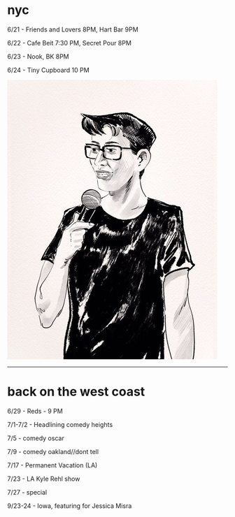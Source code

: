 # nyc

6/21 - Friends and Lovers 8PM, Hart Bar 9PM

6/22 - Cafe Beit 7:30 PM, Secret Pour 8PM

6/23 - Nook, BK 8PM

6/24 - Tiny Cupboard 10 PM

![image](./comedy_kawaii.jpg)


------

# back on the west coast
 
6/29 - Reds - 9 PM 

7/1-7/2 - Headlining comedy heights

7/5 - comedy oscar

7/9 - comedy oakland//dont tell

7/17 - Permanent Vacation (LA)

7/23 - LA Kyle Rehl show

7/27 - special

9/23-24 - Iowa, featuring for Jessica Misra
